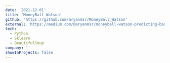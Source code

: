 ```yaml
---
date: '2021-12-01'
title: 'MoneyBall Watson'
github: 'https://github.com/aryanmsr/MoneyBall_Watson'
external: 'https://medium.com/@aryanmsr/moneyball-watson-predicting-basketball-games-with-data-analytics-d13beba7e645'
tech:
  - Python
  - Sklearn
  - BeautifulSoup
company: ''
showInProjects: false
---
```

